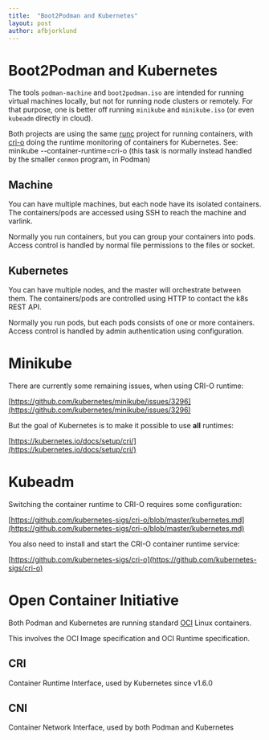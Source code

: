 ```yaml
---
title:  "Boot2Podman and Kubernetes"
layout: post
author: afbjorklund
---
```


# Boot2Podman and Kubernetes

The tools `podman-machine` and `boot2podman.iso` are intended for running
virtual machines locally, but not for running node clusters or remotely.
For that purpose, one is better off running `minikube` and `minikube.iso`
(or even `kubeadm` directly in cloud).

Both projects are using the same [runc](https://runc.io/) project for
running containers, with [cri-o](https://cri-o.io/) doing the runtime
monitoring of containers for Kubernetes. See: minikube --container-runtime=cri-o
(this task is normally instead handled by the smaller `conmon` program, in Podman)

## Machine

You can have multiple machines, but each node have its isolated containers.
The containers/pods are accessed using SSH to reach the machine and varlink.

Normally you run containers, but you can group your containers into pods.
Access control is handled by normal file permissions to the files or socket.

## Kubernetes

You can have multiple nodes, and the master will orchestrate between them.
The containers/pods are controlled using HTTP to contact the k8s REST API.

Normally you run pods, but each pods consists of one or more containers.
Access control is handled by admin authentication using configuration.

# Minikube

There are currently some remaining issues, when using CRI-O runtime:

[https://github.com/kubernetes/minikube/issues/3296](https://github.com/kubernetes/minikube/issues/3296)

But the goal of Kubernetes is to make it possible to use **all** runtimes:

[https://kubernetes.io/docs/setup/cri/](https://kubernetes.io/docs/setup/cri/)

# Kubeadm

Switching the container runtime to CRI-O requires some configuration:

[https://github.com/kubernetes-sigs/cri-o/blob/master/kubernetes.md](https://github.com/kubernetes-sigs/cri-o/blob/master/kubernetes.md)

You also need to install and start the CRI-O container runtime service:

[https://github.com/kubernetes-sigs/cri-o](https://github.com/kubernetes-sigs/cri-o)

# Open Container Initiative

Both Podman and Kubernetes are running standard [OCI](https://www.opencontainers.org/) Linux containers.

This involves the OCI Image specification and OCI Runtime specification.

## CRI

Container Runtime Interface, used by Kubernetes since v1.6.0

## CNI

Container Network Interface, used by both Podman and Kubernetes
